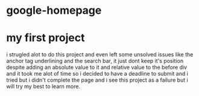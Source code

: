 # google-homepage
<h1>my first project</h1>
<p> i strugled alot to do this project and even left some unsolved issues like the anchor tag underlining and the search bar, it just dont keep it's position despite adding an absolute value to it and relative value to the before div and it took me alot of time so i decided to have a deadline to submit and i tried but i didn't complete the page and i see this project as a failure but i will try my best to learn more.</P>